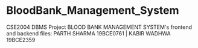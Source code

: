# BloodBank_Management_System
CSE2004 DBMS Project BLOOD BANK MANAGEMENT SYSTEM's frontend and backend files: PARTH SHARMA 19BCE0761 |  KABIR WADHWA 19BCE2359
